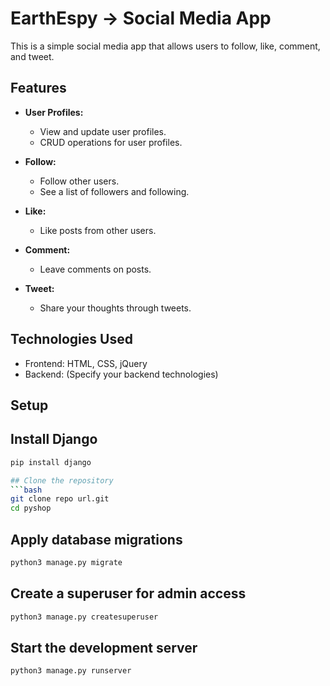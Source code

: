 # EarthEspy -> Social Media App

This is a simple social media app that allows users to follow, like, comment, and tweet.

## Features

- **User Profiles:**
  - View and update user profiles.
  - CRUD operations for user profiles.

- **Follow:**
  - Follow other users.
  - See a list of followers and following.

- **Like:**
  - Like posts from other users.

- **Comment:**
  - Leave comments on posts.

- **Tweet:**
  - Share your thoughts through tweets.

## Technologies Used

- Frontend: HTML, CSS, jQuery
- Backend: (Specify your backend technologies)

## Setup

## Install Django
```bash
pip install django

## Clone the repository
```bash
git clone repo url.git
cd pyshop
```
## Apply database migrations
```bash
python3 manage.py migrate
```
## Create a superuser for admin access
```bash
python3 manage.py createsuperuser
```
## Start the development server
```bash
python3 manage.py runserver
